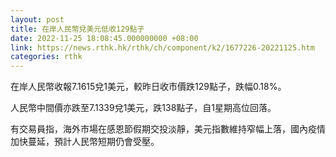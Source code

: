 ```yaml
---
layout: post
title: 在岸人民幣兌美元低收129點子
date: 2022-11-25 18:08:45.000000000 +08:00
link: https://news.rthk.hk/rthk/ch/component/k2/1677226-20221125.htm
categories: rthk
---
```


在岸人民幣收報7.1615兌1美元，較昨日收市價跌129點子，跌幅0.18%。

人民幣中間價亦跌至7.1339兌1美元，跌138點子，自1星期高位回落。

有交易員指，海外市場在感恩節假期交投淡靜，美元指數維持窄幅上落，國內疫情加快蔓延，預計人民幣短期仍會受壓。
